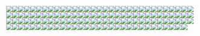 <img src=/pix/icon-3d-robe.avif><img src=/pix/icon-4-beasts-carving.avif><img src=/pix/icon-abortion1.avif><img src=/pix/icon-abortion2.avif><img src=/pix/icon-academic-christ.avif><img src=/pix/icon-adam-eve.avif><img src=/pix/icon-adam-leaving.avif><img src=/pix/icon-adam.avif><img src=/pix/icon-angel-guiding-woman.avif><img src=/pix/icon-angel-holding-orb.avif><img src=/pix/icon-angel-holding-schema-vest.avif><img src=/pix/icon-angel-michael-beating-devil.avif><img src=/pix/icon-angel2.avif><img src=/pix/icon-angel3.avif><img src=/pix/icon-annunciation.avif><img src=/pix/icon-archangel-michael.avif><img src=/pix/icon-ark.avif><img src=/pix/icon-child-christ.avif><img src=/pix/icon-christ-adam-eve.avif><img src=/pix/icon-christ-adam-eve2.avif><img src=/pix/icon-christ-and-babies.avif><img src=/pix/icon-christ-baptism.avif><img src=/pix/icon-christ-brought-down.avif><img src=/pix/icon-christ-burial-cloth.avif><img src=/pix/icon-christ-captive.avif><img src=/pix/icon-christ-carries-cross-relief.avif><img src=/pix/icon-christ-carrying-cross-relief.avif><img src=/pix/icon-christ-carving.avif><img src=/pix/icon-christ-chasing-out-lenders.avif><img src=/pix/icon-christ-face.avif><img src=/pix/icon-christ-flanked.avif><img src=/pix/icon-christ-gospel-2.avif><img src=/pix/icon-christ-gospel-authors.avif><img src=/pix/icon-christ-gospel.avif><img src=/pix/icon-christ-hand-giving-blessing.avif><img src=/pix/icon-christ-holding-aborted-fetus.avif><img src=/pix/icon-christ-holding-chinese-gospel.avif><img src=/pix/icon-christ-holding-gospel-majestic.avif><img src=/pix/icon-christ-holding-gospel-vigil-lamp.avif><img src=/pix/icon-christ-king.avif><img src=/pix/icon-christ-lamb.avif><img src=/pix/icon-christ-mural1.avif><img src=/pix/icon-christ-mural2.avif><img src=/pix/icon-christ-on-wall.avif><img src=/pix/icon-christ-outstretched-robe.avif><img src=/pix/icon-christ-theotokos-john.avif><img src=/pix/icon-christ-theotokos-vigil-lamp.avif><img src=/pix/icon-christ-wood-carving.avif><img src=/pix/icon-christ.avif><img src=/pix/icon-church-cross.avif><img src=/pix/icon-couple-crown-of-life.avif><img src=/pix/icon-crown-of-life.avif><img src=/pix/icon-crucifixion-throne.avif><img src=/pix/icon-death-of-saint.avif><img src=/pix/icon-demon-at-confession.avif><img src=/pix/icon-flail.avif><img src=/pix/icon-flail2.avif><img src=/pix/icon-glass-stain-1.avif><img src=/pix/icon-glass-stain-2.avif><img src=/pix/icon-glass-stained-christ.avif><img src=/pix/icon-guardian-angel-defense.avif><img src=/pix/icon-hades1.avif><img src=/pix/icon-hades2.avif><img src=/pix/icon-hades3.avif><img src=/pix/icon-hagia-sophia-christ-theotokos.avif><img src=/pix/icon-hagia-sophia-christ.avif><img src=/pix/icon-hagia-sophia-cross-with-flowers.avif><img src=/pix/icon-heavenly-council.avif><img src=/pix/icon-icon-corner.avif><img src=/pix/icon-jr-christ-carry-lamb.avif><img src=/pix/icon-lamb-carving.avif><img src=/pix/icon-libyen-martyrs.avif><img src=/pix/icon-light-on-christ-dome.avif><img src=/pix/icon-massacre-of-the-innocents.avif><img src=/pix/icon-michael.avif><img src=/pix/icon-modern-trinity.avif><img src=/pix/icon-monastic.avif><img src=/pix/icon-neb-prophecy.avif><img src=/pix/icon-noah-release-dove.avif><img src=/pix/icon-ordination-erika-armusik.avif><img src=/pix/icon-prayer-corner.avif><img src=/pix/icon-riza.avif><img src=/pix/icon-romanov1.avif><img src=/pix/icon-romanov2.avif><img src=/pix/icon-roses.avif><img src=/pix/icon-samson.avif><img src=/pix/icon-sinai-face.avif><img src=/pix/icon-sinai2.avif><img src=/pix/icon-st-andrei-rublev-painting-trinity.jpg><img src=/pix/icon-st-george-cooking-dragon.avif><img src=/pix/icon-st-george-face.avif><img src=/pix/icon-st-george-impaling-dragon.avif><img src=/pix/icon-st-job.avif><img src=/pix/icon-st-luke.avif><img src=/pix/icon-st-onuphrius.avif><img src=/pix/icon-st-rublev.avif><img src=/pix/icon-st-seraphim.avif><img src=/pix/icon-st-simeon-the-stylite2.avif><img src=/pix/icon-stylite.avif><img src=/pix/icon-the-flood.avif><img src=/pix/icon-theotokos-athos.avif><img src=/pix/icon-theotokos-baby.avif><img src=/pix/icon-theotokos-on-cloud.avif><img src=/pix/icon-theotokos-pouring-pitcher-of-water-over-demon.avif><img src=/pix/icon-theotokos-presenting-baby-christ-to-simeon.avif><img src=/pix/icon-theotokos-riza.avif><img src=/pix/icon-theotokos-softoner.avif><img src=/pix/icon-trumpet.avif><img src=/pix/icon-trumpet2.avif><img src=/pix/icon-uk-snt.avif><img src=/pix/icon-uk-snt2.avif><img src=/pix/icon-uk-snt3.avif><img src=/pix/icon-uk-snt4.avif><img src=/pix/icon-varatec-theotokos-christ-1.avif><img src=/pix/icon-varatec-theotokos-christ-2.avif><img src=/pix/icon-veil-of-veronica.avif><img src=/pix/icon-wilton-diptych.avif><img src=/pix/icon-young-christ.avif><img src=/pix/iconographer-at-work.avif><img src=/pix/iconographer.avif><img src=/pix/light-candle-icon.avif><img src=/pix/royal-blessing-icon-st-george.avif><img src=/pix/st-gabriel-rescuing-icons.avif>